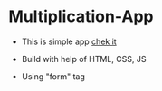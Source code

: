 # Multiplication-App
- This is simple app [chek it](valeriydolya.github.io/Multiplication-App/)
* Build with help of HTML, CSS, JS
+ Using "form" tag
